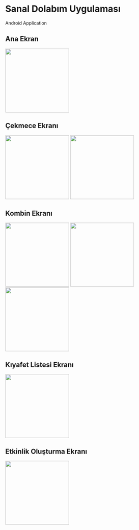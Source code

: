 # Sanal Dolabım Uygulaması
Android Application

## Ana Ekran
<img src="https://github.com/sermed469/SanalDolabimUygulamasi/assets/59250052/cb87bac4-e344-4664-b56c-3b5bf1b49457" width="200"/>

## Çekmece Ekranı
<img src="https://github.com/sermed469/SanalDolabimUygulamasi/assets/59250052/765d52ac-eb28-4226-83f0-55641e70715b" width="200"/>
<img src="https://github.com/sermed469/SanalDolabimUygulamasi/assets/59250052/2e1b31b1-f8d8-4d5f-be76-923b06667cf2" width="200"/>

## Kombin Ekranı
<img src="https://github.com/sermed469/SanalDolabimUygulamasi/assets/59250052/3640ee64-909f-4417-92de-4086ee35bbd1" width="200"/>
<img src="https://github.com/sermed469/SanalDolabimUygulamasi/assets/59250052/4f0fc48f-6d27-4f08-bfc4-08cea546eb06" width="200"/>
<img src="https://github.com/sermed469/SanalDolabimUygulamasi/assets/59250052/48c976dd-5a05-4b2c-94e3-9994b21df6b9" width="200"/>

## Kıyafet Listesi Ekranı
<img src="https://github.com/sermed469/SanalDolabimUygulamasi/assets/59250052/f6e76a6e-4230-45bc-bada-ee4c81954caa" width="200"/>

## Etkinlik Oluşturma Ekranı
<img src="https://github.com/sermed469/SanalDolabimUygulamasi/assets/59250052/203d4ace-5792-4216-92f5-639802153260" width="200"/>
